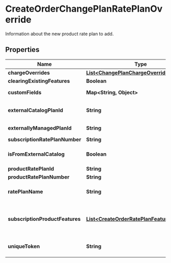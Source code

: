 

# CreateOrderChangePlanRatePlanOverride

Information about the new product rate plan to add.  

## Properties

| Name | Type | Description | Notes |
|------------ | ------------- | ------------- | -------------|
|**chargeOverrides** | [**List&lt;ChangePlanChargeOverride&gt;**](ChangePlanChargeOverride.md) | List of charges associated with the rate plan.  |  [optional] |
|**clearingExistingFeatures** | **Boolean** | Specifies whether all features in the rate plan will be cleared.  |  [optional] |
|**customFields** | **Map&lt;String, Object&gt;** | Container for custom fields of the Rate Plan or Subscription Offer object. The custom fields of the Rate Plan object are used when rate plans are subscribed, and the custom fields of the Subscription Offer object are used when product offers are subscribed.  |  [optional] |
|**externalCatalogPlanId** | **String** | An external ID of the product rate plan to be added. You can use this field to specify a product rate plan that is imported from an external system. The value of the &#x60;externalCatalogPlanId&#x60; field must match one of the values that are predefined in the &#x60;externallyManagedPlanIds&#x60; field on a product rate plan.  **Note:** If both &#x60;externalCatalogPlanId&#x60; and &#x60;productRatePlanId&#x60; are provided. They must point to the same product rate plan. Otherwise, the request would fail.  |  [optional] |
|**externallyManagedPlanId** | **String** | Indicates the unique identifier for the rate plan purchased on a third-party store. This field is used to represent a subscription rate plan created through third-party stores.  |  [optional] |
|**subscriptionRatePlanNumber** | **String** | Number of a subscription rate plan for this subscription.  |  [optional] |
|**isFromExternalCatalog** | **Boolean** | Indicates whether the rate plan is created from the Zuora product catalog or from an external product catalog.  **Note:** This field is available when the &lt;a href&#x3D;\&quot;https://knowledgecenter.zuora.com/Zuora_Billing/Manage_subscription_transactions/Orders/Standalone_Orders/AA_Overview_of_Standalone_Orders\&quot; target&#x3D;\&quot;_blank\&quot;&gt;Standalone Orders&lt;/a&gt; feature is enabled.  |  [optional] |
|**productRatePlanId** | **String** | Internal identifier of the product rate plan that the rate plan is based on.  |  [optional] |
|**productRatePlanNumber** | **String** | Number of a product rate plan for this subscription.  |  [optional] |
|**ratePlanName** | **String** | Name of the standalone rate plan.  **Note:** This field is available when the &lt;a href&#x3D;\&quot;https://knowledgecenter.zuora.com/Zuora_Billing/Manage_subscription_transactions/Orders/Standalone_Orders/AA_Overview_of_Standalone_Orders\&quot; target&#x3D;\&quot;_blank\&quot;&gt;Standalone Orders&lt;/a&gt; feature is enabled.  |  [optional] |
|**subscriptionProductFeatures** | [**List&lt;CreateOrderRatePlanFeatureOverride&gt;**](CreateOrderRatePlanFeatureOverride.md) | List of features associated with the rate plan. The system compares the &#x60;subscriptionProductFeatures&#x60; and &#x60;featureId&#x60; fields in the request with the counterpart fields in a rate plan. The comparison results are as follows: * If there is no &#x60;subscriptionProductFeatures&#x60; field or the field is empty, features in the rate plan remain unchanged. But if the &#x60;clearingExistingFeatures&#x60; field is additionally set to true, all features in the rate plan are cleared. * If the &#x60;subscriptionProductFeatures&#x60; field contains the &#x60;featureId&#x60; nested fields, as well as the optional &#x60;description&#x60; and &#x60;customFields&#x60; nested fields, the features indicated by the featureId nested fields in the request overwrite all features in the rate plan.  |  [optional] |
|**uniqueToken** | **String** | Unique identifier for the rate plan. This identifier enables you to refer to the rate plan before the rate plan has an internal identifier in Zuora.  For instance, suppose that you want to use a single order to add a product to a subscription and later update the same product. When you add the product, you can set a unique identifier for the rate plan. Then when you update the product, you can use the same unique identifier to specify which rate plan to modify.  |  [optional] |



